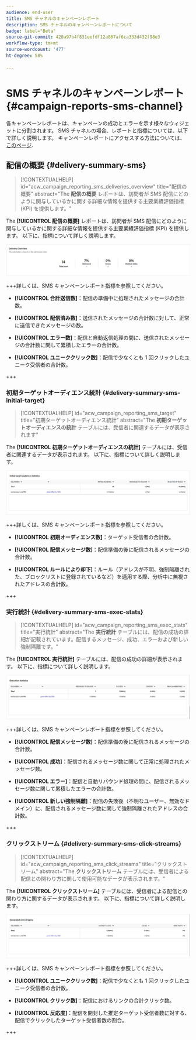 ```yaml
---
audience: end-user
title: SMS チャネルのキャンペーンレポート
description: SMS チャネルのキャンペーンレポートについて
badge: label="Beta"
source-git-commit: 420a97b4f831eefdf12a867af6ca333d432f98e3
workflow-type: tm+mt
source-wordcount: '477'
ht-degree: 58%

---
```



# SMS チャネルのキャンペーンレポート {#campaign-reports-sms-channel}

各キャンペーンレポートは、キャンペーンの成功とエラーを示す様々なウィジェットに分割されます。 SMS チャネルの場合、レポートと指標については、以下で詳しく説明します。 キャンペーンレポートにアクセスする方法については、 [このページ](campaign-reports.md).

## 配信の概要 {#delivery-summary-sms}

>[!CONTEXTUALHELP]
>id="acw_campaign_reporting_sms_deliveries_overview"
>title="配信の概要"
>abstract="The **配信の概要** レポートは、訪問者が SMS 配信にどのように関与しているかに関する詳細な情報を提供する主要業績評価指標 (KPI) を提供します。"


The **[!UICONTROL 配信の概要]** レポートは、訪問者が SMS 配信にどのように関与しているかに関する詳細な情報を提供する主要業績評価指標 (KPI) を提供します。 以下に、指標について詳しく説明します。

![](assets/campaign_report_sms_1.png)

+++詳しくは、SMS キャンペーンレポート指標を参照してください。

* **[!UICONTROL 合計送信数]**：配信の準備中に処理されたメッセージの合計数。

* **[!UICONTROL 配信済み数]**：送信されたメッセージの合計数に対して、正常に送信できたメッセージの数。

* **[!UICONTROL エラー数]**：配信と自動返信処理の間に、送信されたメッセージの合計数に関して累積したエラーの合計数。

* **[!UICONTROL ユニーククリック数]**：配信で少なくとも 1 回クリックしたユニーク受信者の合計数。

+++


### 初期ターゲットオーディエンス統計 {#delivery-summary-sms-initial-target}

>[!CONTEXTUALHELP]
>id="acw_campaign_reporting_sms_target"
>title="初期ターゲットオーディエンス統計"
>abstract="The **初期ターゲットオーディエンスの統計** テーブルには、受信者に関連するデータが表示されます"

The **[!UICONTROL 初期ターゲットオーディエンスの統計]** テーブルには、受信者に関連するデータが表示されます。 以下に、指標について詳しく説明します。


![](assets/campaign_report_sms_2.png)

+++詳しくは、SMS キャンペーンレポート指標を参照してください。

* **[!UICONTROL 初期オーディエンス数]**：ターゲット受信者の合計数。

* **[!UICONTROL 配信メッセージ数]**：配信準備の後に配信されるメッセージの合計数。

* **[!UICONTROL ルールにより却下]**：ルール（アドレスが不明、強制隔離された、ブロックリストに登録されているなど）を適用する際、分析中に無視されたアドレスの合計数。

+++


### 実行統計 {#delivery-summary-sms-exec-stats}


>[!CONTEXTUALHELP]
>id="acw_campaign_reporting_sms_exec_stats"
>title="実行統計"
>abstract="The **実行統計** テーブルには、配信の成功の詳細が記載されています。配信するメッセージ、成功、エラーおよび新しい強制隔離です。"


The **[!UICONTROL 実行統計]** テーブルには、配信の成功の詳細が表示されます。 以下に、指標について詳しく説明します。


![](assets/campaign_report_sms_3.png)

+++詳しくは、SMS キャンペーンレポート指標を参照してください。

* **[!UICONTROL 配信メッセージ数]**：配信準備の後に配信されるメッセージの合計数。

* **[!UICONTROL 成功]**：配信されるメッセージ数に関して正常に処理されたメッセージ数。

* **[!UICONTROL エラー]**：配信と自動リバウンド処理の間に、配信されるメッセージ数に関して累積したエラーの合計数。

* **[!UICONTROL 新しい強制隔離]**：配信の失敗後（不明なユーザー、無効なドメイン）に、配信されるメッセージ数に関して強制隔離されたアドレスの合計数。

+++

### クリックストリーム {#delivery-summary-sms-click-streams}


>[!CONTEXTUALHELP]
>id="acw_campaign_reporting_sms_click_streams"
>title="クリックストリーム"
>abstract="The **クリックストリーム** テーブルには、受信者による配信との関わり方に関して使用可能なデータが表示されます。"

The **[!UICONTROL クリックストリーム]** テーブルには、受信者による配信との関わり方に関するデータが表示されます。 以下に、指標について詳しく説明します。

![](assets/campaign_report_sms_4.png)

+++詳しくは、SMS キャンペーンレポート指標を参照してください。

* **[!UICONTROL ユニーククリック数]**：配信で少なくとも 1 回クリックしたユニーク受信者の合計数。

* **[!UICONTROL クリック数]**：配信におけるリンクの合計クリック数。

* **[!UICONTROL 反応度]**：配信を開封した推定ターゲット受信者数に対する、配信でクリックしたターゲット受信者数の割合。

+++
